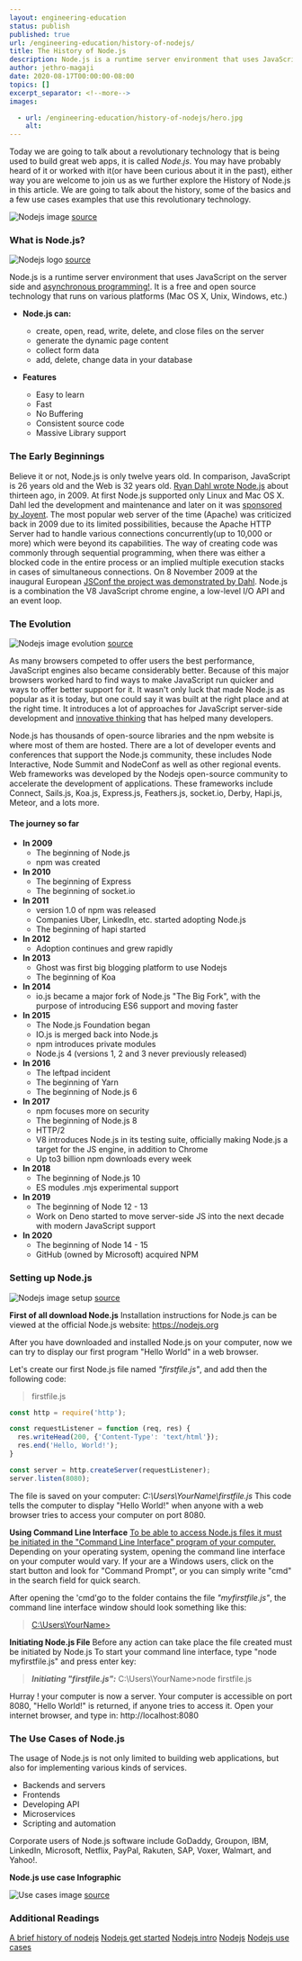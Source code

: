 ```yaml
---
layout: engineering-education
status: publish
published: true
url: /engineering-education/history-of-nodejs/
title: The History of Node.js
description: Node.js is a runtime server environment that uses JavaScript on the server side and asynchronous programming. It is a free and open source technology that runs on various platforms (Mac OS X, Unix, Windows, etc.)
author: jethro-magaji
date: 2020-08-17T00:00:00-08:00
topics: []
excerpt_separator: <!--more-->
images:

  - url: /engineering-education/history-of-nodejs/hero.jpg
    alt:
---
```

Today we are going to talk about a revolutionary technology that is being used to build great web apps, it is called  *Node.js*.
You may have probably heard of it or worked with it(or have been curious about it in the past), either way you are welcome to join us as we further explore the History of Node.js in this article. We are going to talk about the history, some of the basics and a few use cases examples that use this revolutionary technology.
<!--more-->
![Nodejs image](https://drive.google.com/uc?export=view&id=1ChxgpCW0JTXiGTeV15QnuVHv-byDCLuO)
[source](https://www.simform.com/nodejs-use-case/)

### What is Node.js?
![Nodejs logo](https://drive.google.com/uc?export=view&id=13udtjL4Xz5YICREzII6hcHiv0xM8a_ds)
[source](https://www.w3schools.com/nodejs/nodejs_intro.asp)

Node.js is a runtime server environment that uses JavaScript on the server side and [asynchronous programming!](https://www.w3schools.com/nodejs/nodejs_intro.asp). It is a free and open source technology that runs on various platforms (Mac OS X, Unix, Windows, etc.)

- **Node.js can:**
    - create, open, read, write, delete, and close files on the server
    - generate the dynamic page content
    - collect form data
    - add, delete, change data in your database

- **Features**
    - Easy to learn
    - Fast
    - No Buffering
    - Consistent source code
    - Massive Library support

### The Early Beginnings
Believe it or not, Node.js is only twelve years old. In comparison, JavaScript is 26 years old and the Web is 32 years old.
[Ryan Dahl wrote Node.js](https://en.wikipedia.org/wiki/Node.js) about thirteen ago, in 2009. At first Node.js supported only Linux and Mac OS X. Dahl led the development and maintenance and later on it was [sponsored by Joyent](https://en.wikipedia.org/wiki/Node.js).
The most popular web server of the time (Apache) was criticized back in 2009 due to its limited possibilities, because the Apache HTTP Server had to handle various connections concurrently(up to 10,000 or more) which were beyond its capabilities.
The way of creating code was commonly through sequential programming, when there was either a blocked code in the entire process or an implied multiple execution stacks in cases of simultaneous connections.
On 8 November 2009 at the inaugural European [JSConf the project was demonstrated by Dahl](https://en.wikipedia.org/wiki/Node.js). Node.js is a combination the V8 JavaScript chrome engine, a low-level I/O API and an event loop.

### The Evolution
![Nodejs image evolution](https://drive.google.com/uc?export=view&id=1e91n-R0-W4S6UOffTNTnBdqyJKNqzOXN)
[source](https://nodejs.dev/learn/a-brief-history-of-nodejs)

As many browsers competed to offer users the best performance, JavaScript engines also became considerably better. Because of this major browsers worked hard to find ways to make JavaScript run quicker and ways to offer better support for it.
It wasn't only luck that made Node.js as popular as it is today, but one could say it was built at the right place and at the right time. It introduces a lot of approaches for JavaScript server-side development and [innovative thinking](https://nodejs.dev/learn/a-brief-history-of-nodejs) that has helped many developers.

Node.js has thousands of open-source libraries and the npm website is where most of them are hosted. There are a lot of developer events and conferences that support the Node.js community, these includes Node Interactive, Node Summit and NodeConf as well as other regional events.
Web frameworks was developed by the Nodejs open-source community to accelerate the development of applications. These frameworks include Connect, Sails.js, Koa.js, Express.js, Feathers.js, socket.io, Derby, Hapi.js, Meteor, and a lots more.

#### **The journey so far**

- **In 2009**
    * The beginning of Node.js
    * npm was created
- **In 2010**
    * The beginning of Express
    * The beginning of socket.io
- **In 2011**
    * version 1.0 of npm was released
    * Companies Uber, LinkedIn, etc. started adopting Node.js
    * The beginning of hapi started
- **In 2012**
    * Adoption continues and grew rapidly
- **In 2013**
    * Ghost was first big blogging platform to use Nodejs
    * The beginning of Koa
- **In 2014**
    * io.js became a major fork of Node.js "The Big Fork", with the purpose of introducing ES6 support and moving faster
- **In 2015**
    * The Node.js Foundation began
    * IO.js is merged back into Node.js
    * npm introduces private modules
    * Node.js 4 (versions 1, 2 and 3 never previously released)
- **In 2016**
    * The leftpad incident
    * The beginning of Yarn
    * The beginning of Node.js 6
- **In 2017**
    * npm focuses more on security
    * The beginning of Node.js 8
    * HTTP/2
    * V8 introduces Node.js in its testing suite, officially making Node.js a target for the JS engine, in addition to Chrome
    * Up to3 billion npm downloads every week
- **In 2018**
    * The beginning of Node.js 10
    * ES modules .mjs experimental support
- **In 2019**
    * The beginning of Node 12 - 13
    * Work on Deno started to move server-side JS into the next decade with modern JavaScript support
- **In 2020**
    * The beginning of Node 14 - 15
    * GitHub (owned by Microsoft) acquired NPM

### Setting up Node.js 	
![Nodejs image setup](https://drive.google.com/uc?export=view&id=1zipo06_A5JDQiS3hfqO9TEiIjfwf5eua)
[source](https://www.w3schools.com/nodejs/nodejs_get_started.asp)

**First of all download Node.js**
Installation instructions for Node.js can be viewed at the official Node.js website: https://nodejs.org

After you have downloaded and installed Node.js on your computer, now we can try to display our first program "Hello World" in a web browser.

Let's create our first Node.js file named _"firstfile.js"_, and add then the following code:

> firstfile.js
``` javascript
const http = require('http');

const requestListener = function (req, res) {
  res.writeHead(200, {'Content-Type': 'text/html'});
  res.end('Hello, World!');
}

const server = http.createServer(requestListener);
server.listen(8080);
```

The file is saved on your computer:   *C:\Users\YourName\firstfile.js*
This code tells the computer to display "Hello World!" when anyone with a web browser tries to access your computer on port 8080.

**Using Command Line Interface**
[To be able to access Node.js files it must be initiated in the "Command Line Interface" program of your computer.](https://www.w3schools.com/nodejs/nodejs_get_started.asp)
Depending on your operating system, opening the command line interface on your computer would vary. If your are a Windows users, click on the start button and look for "Command Prompt", or you can simply write "cmd" in the search field for quick search.

After opening the 'cmd'go to the folder contains the file _"myfirstfile.js"_, the command line interface window should look something like this:
> [C:\Users\YourName>](https://www.w3schools.com/nodejs/nodejs_get_started.asp)

**Initiating Node.js File**
Before any action can take place the file created must be initiated by Node.js
To start your command line interface, type "node myfirstfile.js" and press enter key:

> **_Initiating "firstfile.js":_**
> C:\Users\YourName>node firstfile.js

Hurray ! your computer is now a server.
Your computer is accessible on port 8080, "Hello World!" is  returned, if anyone tries to access it.
Open your internet browser, and type in: http://localhost:8080

### The Use Cases of Node.js
The usage of Node.js is not only limited to building web applications, but also for implementing various kinds of services.
  * Backends and servers
  * Frontends
  * Developing API
  * Microservices
  * Scripting and automation

Corporate users of Node.js software include GoDaddy, Groupon, IBM, LinkedIn, Microsoft, Netflix, PayPal, Rakuten, SAP, Voxer, Walmart, and Yahoo!.

**Node.js use case Infographic**

![Use cases image](https://drive.google.com/uc?export=view&id=1ozdLz3cdQkas1VttuwkXX4BkY3ehoxuJ)
[source](https://www.simform.com/nodejs-use-case/)

### Additional Readings
[A brief history of nodejs](https://nodejs.dev/learn/a-brief-history-of-nodejs)
[Nodejs get started](https://www.w3schools.com/nodejs/nodejs_get_started.asp)
[Nodejs intro](https://www.w3schools.com/nodejs/nodejs_intro.asp)
[Nodejs](https://en.wikipedia.org/wiki/Node.js)
[Nodejs use cases](https://www.simform.com/nodejs-use-case/)

